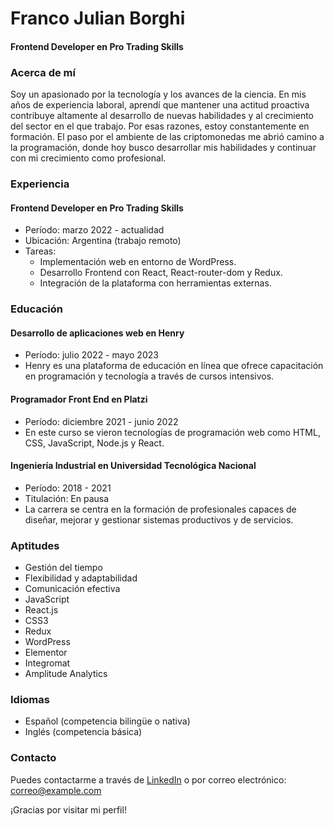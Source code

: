 # Franco Julian Borghi
#### Frontend Developer en Pro Trading Skills
  
  
  
### Acerca de mí
Soy un apasionado por la tecnología y los avances de la ciencia. En mis años de experiencia laboral, aprendí que mantener una actitud proactiva contribuye altamente al desarrollo de nuevas habilidades y al crecimiento del sector en el que trabajo. Por esas razones, estoy constantemente en formación. El paso por el ambiente de las criptomonedas me abrió camino a la programación, donde hoy busco desarrollar mis habilidades y continuar con mi crecimiento como profesional.

### Experiencia
#### Frontend Developer en Pro Trading Skills
- Período: marzo 2022 - actualidad
- Ubicación: Argentina (trabajo remoto)
- Tareas:
  - Implementación web en entorno de WordPress.
  - Desarrollo Frontend con React, React-router-dom y Redux.
  - Integración de la plataforma con herramientas externas.

### Educación
#### Desarrollo de aplicaciones web en Henry
- Período: julio 2022 - mayo 2023
- Henry es una plataforma de educación en línea que ofrece capacitación en programación y tecnología a través de cursos intensivos.

#### Programador Front End en Platzi
- Período: diciembre 2021 - junio 2022
- En este curso se vieron tecnologías de programación web como HTML, CSS, JavaScript, Node.js y React.

#### Ingeniería Industrial en Universidad Tecnológica Nacional
- Período: 2018 - 2021
- Titulación: En pausa
- La carrera se centra en la formación de profesionales capaces de diseñar, mejorar y gestionar sistemas productivos y de servicios.

### Aptitudes
- Gestión del tiempo
- Flexibilidad y adaptabilidad
- Comunicación efectiva
- JavaScript
- React.js
- CSS3
- Redux
- WordPress
- Elementor
- Integromat
- Amplitude Analytics

### Idiomas
- Español (competencia bilingüe o nativa)
- Inglés (competencia básica)

### Contacto
Puedes contactarme a través de [LinkedIn](https://www.linkedin.com/franco-j-borghi) o por correo electrónico: [correo@example.com](mailto:franco_julian_borghi@hotmail.com)

¡Gracias por visitar mi perfil!
